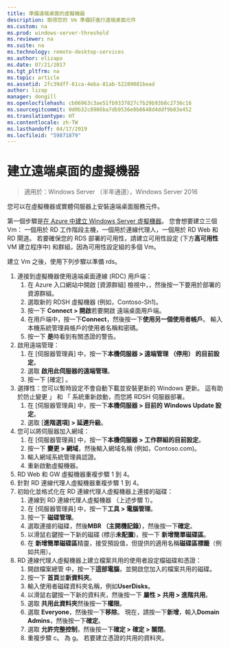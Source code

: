 ```yaml
---
title: 準備遠端桌面的虛擬機器
description: 取得您的 Vm 準備好進行遠端桌面元件
ms.custom: na
ms.prod: windows-server-threshold
ms.reviewer: na
ms.suite: na
ms.technology: remote-desktop-services
ms.author: elizapo
ms.date: 07/21/2017
ms.tgt_pltfrm: na
ms.topic: article
ms.assetid: 2fc39dff-61ca-4eba-81ab-52289081bead
author: lizap
manager: dongill
ms.openlocfilehash: cb06963c3ae51fb9337827c7b29b93b8c2736c16
ms.sourcegitcommit: 0d0b32c8986ba7db9536e0b8648d4ddf9b03e452
ms.translationtype: HT
ms.contentlocale: zh-TW
ms.lasthandoff: 04/17/2019
ms.locfileid: "59871879"
---
```

# <a name="create-virtual-machines-for-remote-desktop"></a>建立遠端桌面的虛擬機器

>適用於：Windows Server （半年通道），Windows Server 2016

您可以在虛擬機器或實體伺服器上安裝遠端桌面服務元件。 

第一個步驟是[在 Azure 中建立 Windows Server 虛擬機器](/azure/virtual-machines/windows/quick-create-portal)。 您會想要建立三個 Vm： 一個用於 RD 工作階段主機，一個用於連線代理人，一個用於 RD Web 和 RD 閘道。 若要確保您的 RDS 部署的可用性，請建立可用性設定 (下方**高可用性**VM 建立程序中) 和群組，因為可用性設定組的多個 Vm。
 
建立 Vm 之後，使用下列步驟以準備 rds。

1.  連接到虛擬機器使用遠端桌面連線 (RDC) 用戶端：  
    1.  在 Azure 入口網站中開啟 [資源群組] 檢視中，，然後按一下要用於部署的資源群組。  
    2.  選取新的 RDSH 虛擬機器 (例如，Contoso-Sh1)。  
    3.  按一下  **Connect > 開啟**若要開啟 遠端桌面用戶端。  
    4.  在用戶端中，按一下**Connect**，然後按一下**使用另一個使用者帳戶**。 輸入本機系統管理員帳戶的使用者名稱和密碼。  
    5.  按一下 **是**時看到有關憑證的警告。  
2.  啟用遠端管理：  
    1.  在 [伺服器管理員] 中，按一下**本機伺服器 > 遠端管理 （停用） 的目前設定**。  
    2.  選取 **啟用此伺服器的遠端管理**。  
    3.  按一下 [確定] 。  
3.  選擇性：您可以暫時設定不會自動下載並安裝更新的 Windows 更新。 這有助於防止變更 」 和 「 系統重新啟動，而您將 RDSH 伺服器部署。  
    1.  在 [伺服器管理員] 中，按一下**本機伺服器 > 目前的 Windows Update 設定**。  
    2.  選取 [**進階選項] > 延遲升級**。   
4.  您可以將伺服器加入網域：  
    1.  在 [伺服器管理員] 中，按一下**本機伺服器 > 工作群組的目前設定**。  
    2.  按一下 **變更 > 網域**，然後輸入網域名稱 (例如，Contoso.com)。  
    3.  輸入網域系統管理員認證。  
    4.  重新啟動虛擬機器。  
5.  RD Web 和 GW 虛擬機器重複步驟 1 到 4。  
6.  針對 RD 連線代理人虛擬機器重複步驟 1 到 4。  
7.  初始化並格式化在 RD 連線代理人虛擬機器上連接的磁碟：  
    1.  連線到 RD 連線代理人虛擬機器 （上述步驟 1）。  
    2.  在 [伺服器管理員] 中，按一下**工具 > 電腦管理**。  
    3.  按一下 **磁碟管理**。  
    4.  選取連接的磁碟，然後**MBR （主開機記錄）**，然後按一下**確定**。  
    5.  以滑鼠右鍵按一下新的磁碟 (標示**未配置**)，按一下 **新增簡單磁碟區**。  
    6.  在 **新增簡單磁碟區**精靈，接受預設值，但提供的適用名稱**磁碟區標籤**（例如共用）。  
8.  RD 連線代理人虛擬機器上建立檔案共用的使用者設定檔磁碟和憑證：   
    1.  開啟檔案總管 中，按一下**這部電腦**，並開啟您加入的檔案共用的磁碟。  
    2.  按一下 **首頁**並**新資料夾**。  
    3.  輸入使用者磁碟資料夾名稱，例如**UserDisks**。  
    4.  以滑鼠右鍵按一下新的資料夾，然後按一下 **屬性 > 共用 > 進階共用**。  
    5.  選取 **共用此資料夾**然後按一下**權限**。  
    6.  選取  **Everyone**，然後按一下**移除**。 現在，請按一下**新增**，輸入**Domain Admins**，然後按一下**確定**。  
    7.  選取 **允許完整控制**，然後按一下**確定 > 確定 > 關閉**。  
    8.  重複步驟 c。 為 g。 若要建立憑證的共用的資料夾。   


